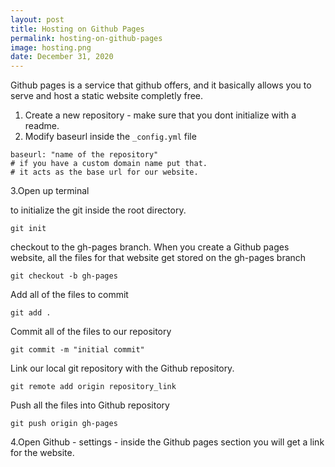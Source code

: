 ```yaml
---
layout: post
title: Hosting on Github Pages
permalink: hosting-on-github-pages
image: hosting.png
date: December 31, 2020
---
```


Github pages is a service that github offers, and it basically allows you to serve and host a static website completly free.

1. Create a new repository - make sure that you dont initialize with a readme.
2. Modify baseurl inside the `_config.yml` file

```
baseurl: "name of the repository"
# if you have a custom domain name put that.
# it acts as the base url for our website.
```

3.Open up terminal

to initialize the git inside the root directory.

```
git init
```

checkout to the gh-pages branch.
When you create a Github pages website, all the files for that website get stored on the gh-pages branch

```
git checkout -b gh-pages
```

Add all of the files to commit

```
git add .
```

Commit all of the files to our repository

```
git commit -m "initial commit"
```

Link our local git repository with the Github repository.

```
git remote add origin repository_link
```

Push all the files into Github repository

```
git push origin gh-pages
```

4.Open Github - settings - inside the Github pages section you will get a link for the website.
